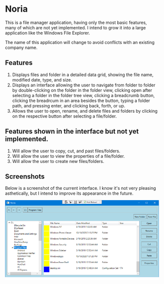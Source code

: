 # Noria

This is a file manager application, having only the most basic features, many of which are not yet implemented.
I intend to grow it into a large application like the Windows File Explorer.

The name of this application will change to avoid conflicts with an existing company name.

## Features
1. Displays files and folder in a detailed data grid, showing the file name, modified date, type, and size.
2. Displays an interface allowing the user to navigate from folder to folder by double-clicking on the folder in the folder view, clicking open after selecting a folder in the folder tree view, clicking a breadcrumb button, clicking the breadrcum in an area besides the button, typing a folder path, and pressing enter, and clicking back, forth, or up. 
3. Allows the user to open, rename, and delete files and folders by clicking on the respective button after selecting a file/folder.

## Features shown in the interface but not yet implemented.
1. Will allow the user to copy, cut, and past files/folders.
2. Will allow the user to view the properties of a file/folder.
3. Will allow the user to create new files/folders.
  
## Screenshots

Below is a screenshot of the current interface. I know it's not very pleasing asthetically, but I intend to improve its appearance in the future.

<img src="Screenshots/Screenshot 1.png"/>